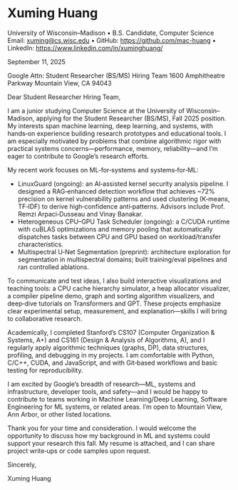 # Xuming Huang
University of Wisconsin–Madison • B.S. Candidate, Computer Science
Email: xuming@cs.wisc.edu • GitHub: https://github.com/mac-huang • LinkedIn: https://www.linkedin.com/in/xuminghuang/

September 11, 2025

Google
Attn: Student Researcher (BS/MS) Hiring Team
1600 Amphitheatre Parkway
Mountain View, CA 94043

Dear Student Researcher Hiring Team,

I am a junior studying Computer Science at the University of Wisconsin–Madison, applying for the Student Researcher (BS/MS), Fall 2025 position. My interests span machine learning, deep learning, and systems, with hands‑on experience building research prototypes and educational tools. I am especially motivated by problems that combine algorithmic rigor with practical systems concerns—performance, memory, reliability—and I’m eager to contribute to Google’s research efforts.

My recent work focuses on ML‑for‑systems and systems‑for‑ML:
- LinuxGuard (ongoing): an AI‑assisted kernel security analysis pipeline. I designed a RAG‑enhanced detection workflow that achieves ~72% precision on kernel vulnerability patterns and used clustering (K‑means, TF‑IDF) to derive high‑confidence anti‑patterns. Advisors include Prof. Remzi Arpaci‑Dusseau and Vinay Banakar.
- Heterogeneous CPU–GPU Task Scheduler (ongoing): a C/CUDA runtime with cuBLAS optimizations and memory pooling that automatically dispatches tasks between CPU and GPU based on workload/transfer characteristics.
- Multispectral U‑Net Segmentation (preprint): architecture exploration for segmentation in multispectral domains; built training/eval pipelines and ran controlled ablations.

To communicate and test ideas, I also build interactive visualizations and teaching tools: a CPU cache hierarchy simulator, a heap allocator visualizer, a compiler pipeline demo, graph and sorting algorithm visualizers, and deep‑dive tutorials on Transformers and GPT. These projects emphasize clear experimental setup, measurement, and explanation—skills I will bring to collaborative research.

Academically, I completed Stanford’s CS107 (Computer Organization & Systems, A+) and CS161 (Design & Analysis of Algorithms, A), and I regularly apply algorithmic techniques (graphs, DP), data structures, profiling, and debugging in my projects. I am comfortable with Python, C/C++, CUDA, and JavaScript, and with Git‑based workflows and basic testing for reproducibility.

I am excited by Google’s breadth of research—ML, systems and infrastructure, developer tools, and safety—and I would be happy to contribute to teams working in Machine Learning/Deep Learning, Software Engineering for ML systems, or related areas. I’m open to Mountain View, Ann Arbor, or other listed locations.

Thank you for your time and consideration. I would welcome the opportunity to discuss how my background in ML and systems could support your research this fall. My resume is attached, and I can share project write‑ups or code samples upon request.

Sincerely,

Xuming Huang

